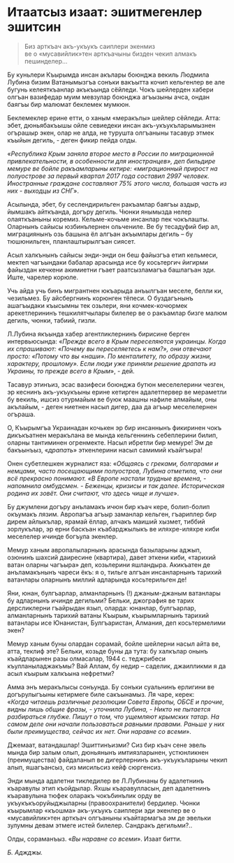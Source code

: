 # Итаатсыз изаат: эшитмегенлер эшитсин

> Биз арткъач акъ-укъукъ саиплери экенмиз  
> ве о «мусавийлик»тен арткъачыны бизден чекип алмакъ пешинделер… 

Бу куньлери Къырымда инсан акълары боюнджа векиль Людмила Лубина бизим Ватанымызгъа сонъки вакъытта кочип кельгенлер ве але бугунь келеяткъанлар акъкъында сёйледи.
Чокъ шейлерден хабери олгъан вазифедар муим мевзулар боюнджа агъызыны ачса, ондан баягъы бир малюмат беклемек мумкюн. 

Беклемеклер ерине етти, о ханым «меракълы» шейлер сёйледи.
Атта: эбет, дюньябакъышы ойле севиедеки инсан акъ-укъукъларымызнен огърашыр экен, олар не алда, не турушта олгъаныны тасавур этмек къыйын дегиль, - деген фикир пейда олды.

«<var>Республика Крым заняла второе место в России по миграционной привлекательности, в особенности для иностранцев», деп бильдире мемуре ве бойле ракъамларыны кетире: «миграционный прирост на полуострове за первый квартал 2017 года составил 2997 человек.
Иностранные граждане составляют 75% этого числа, большая часть из них - выходцы из СНГ</var>».

Асылында, эбет, бу сеслендирильген ракъамлар баягъы аздыр, йымшакъ айткъанда, догъру дегиль.
Чюнки янымызда нелер олаяткъаныны коремиз.
Кельме-кочьме инсанлар пек чокълашты.
Оларнынъ сайысы юзбинълернен ольчениле.
Ве бу тесадуфий бир ал, миграциянынъ озь башына ёл алгъан акъымлары дегиль – бу тюшюнильген, планлаштырылгъан сиясет. 

Асыл халкънынъ сайысы энди-энди он беш файызгъа етип кельмеси, мектеп чагъындаки бабалар арасында исе бу косьтергич йигирми файыздан кечкени акимиетни гъает раатсызламагъа башлагъан эди.
Иште, чарелер корюле. 

Учь айда учь бинъ мигрантнен юкъарыда анъылгъан меселе, белли ки, чезильмез.
Бу айсбергнинъ корюнген тёпеси.
О буздагънынъ ашагъыдаки къысымны тек озьлери, яни кочмек-кочюрмек арекетлерининъ тешкилятчылары билелер ве о ракъамлар бизге малюм дегиль, чюнки, табиий, гизли.

Л.Лубина якъында хабер агентликлернинъ бирисине берген интервьюсында: «<var>Прежде всего в Крым переселяются украинцы.
Когда их спрашивают: «Почему вы переселяетесь к нам?», они отвечают просто: «Потому что вы «наши».
По менталитету, по образу жизни, характеру, прошлому».
Если люди уже приняли решение драпать из Украины, то прежде всего в Крым</var>», - дей.

Тасавур этинъиз, эсас вазифеси боюнджа бутюн меселелерини чезген, эр кеснинъ акъ-укъукъыны ерине кетирген адалетпервер ве мераметли бу векиль, ишсиз отурмайым ве буюк маашны нафиле алмайым, оны акълайым, - деген ниетнен насыл дигер, даа да агъыр меселелернен огъраша. 

О, Къырымгъа Украинадан кочькен эр бир инсаннынъ фикиринен чокъ дикъкъатнен меракълана ве мында кельгеннинъ себеплерини билип, оларны тантиминен огренмекте.
Насыл ибретли бир мемуре!
Эм де бакъынъыз, «<var>драпать</var>» эткенлерини насыл самимий къайгъыра!

Онен субетлешкен журналист яза: «<var>Общаясь с греками, болгарами и немцами, часто посещающими полуостров, Лубина отметила, что они всё прекрасно понимают.
«В Европе настали трудные времена, - напомнила омбудсмен. - Беженцы, кризисы и так далее.
Историческая родина их зовёт.
Они считают, что здесь чище и лучше</var>».

Бу джумлени догъру анъламакъ ичюн бир къач кере, болип-болип окъумакъ лязим.
Авропагъа агъыр заманлар кельген, гъариплер бир дирем айлыкълар, ярамай ёллар, алчакъ маиший хызмет, тиббий зорлукълар, эр ерни баскъан къабарджылыкъ ве иляхре-иляхре киби меселелер ичинде богъула экенлер. 

Мемур ханым авропалыларнынъ арасында базыларыны аджып, озюнинъ шахсий даиресине (квартира), давет эткени киби, «тарихий ватан оларны чагъыра» деп, козьлерини яшландыра.
Акикъатен де анъламакънынъ чареси ёкъ: я о, тильге алгъан инсанларнынъ тарихий ватанлары оларнынъ миллий адларында косьтерильген де! 

Яни, юнан, булгъарлар, алманларнынъ (!) джаным-джаным ватанлары бу адларнынъ ичинде дегильми?
Бельки, джография ве тарих дерсликлерни гъайрыдан язып, оларда: юнанлар, булгъарлар, алманларнынъ тарихий ватаны Къырым, къырымларнынъ тарихий ватанлары исе Юнанистан, Булгъаристан, Алмания, деп косьтермелими экен? 

Мемур ханым буны олардан сорамай, бойле шейлерни насыл айта ве, атта, теклиф эте?
Бельки, козьде буны да тута: бу халкълар онынъ къайдларынен разы олмасалар, 1944 с. теджрибеси къулланыладжакъмы?
Вай Аллам, бу недир – саделик, джаилликми я да асыл къырым халкъына нефретми?

Амма энъ меракълысы сонъунда.
Бу сонъки суальнинъ ерлигини ве догърулыгъыны кетирмеге биле сакъынамыз.
Ля чаре, керек:  
«<var>Когда читаешь различные резолюции Совета Европы, ОБСЕ и прочие, видны лишь общие фразы, - уточнила Лубина, - Никто не пытается разбираться глубже.
Пишут о том, что ущемляют крымских татар.
На самом деле они начали пользоваться равными правами.
Раньше у них были преимущества, сейчас их нет.
Они наравне со всеми</var>».

Джемаат, ватандашлар!
Эшиттинъизми?
Сиз бир къач сене эвель мында бир залым олып, дюньянынъ имтиязларынен, устюнликнен (преимущества) файдаланып ве дигерлернинъ акъ-укъукъларыны чекип алып, яшагъансыз, сиз мисильсиз кейф сюргенсиз. 

Энди мында адалетни тикледилер ве Л.Лубинаны бу адалетнинъ къаравулы этип къойдылар.
Яхшы къаравулласын, деп адалетнинъ къаравулына тюфек оларакъ чокъбинълик орду ве укъукъкъоруйыджыларны (правоохранители) бердилер.
Чюнки къырымлар «къошма» акъ-укъукъ саиплери эди экенлер ве о «мусавийлик»тен арткъач олгъаныны къайтармагъа эм де эвельки зулумны девам этмеге истей билелер.
Сандракъ дегильми?..

Олды, сораманъыз.
«<var>Вы наравне со всеми</var>».
Изаат битти. 

_Б. Аджджы._
